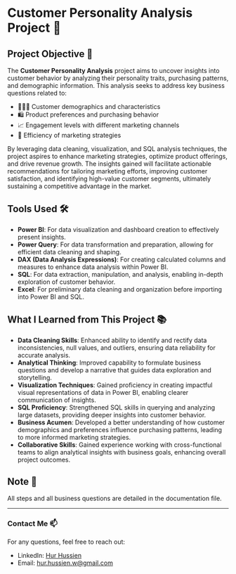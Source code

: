 # Customer Personality Analysis Project 🎯

## Project Objective 🌟

The **Customer Personality Analysis** project aims to uncover insights into customer behavior by analyzing their personality traits, purchasing patterns, and demographic information. This analysis seeks to address key business questions related to:

- 🧑‍🤝‍🧑 Customer demographics and characteristics
- 🛍️ Product preferences and purchasing behavior
- 📈 Engagement levels with different marketing channels
- 🚀 Efficiency of marketing strategies

By leveraging data cleaning, visualization, and SQL analysis techniques, the project aspires to enhance marketing strategies, optimize product offerings, and drive revenue growth. The insights gained will facilitate actionable recommendations for tailoring marketing efforts, improving customer satisfaction, and identifying high-value customer segments, ultimately sustaining a competitive advantage in the market.

## Tools Used 🛠️

- **Power BI**: For data visualization and dashboard creation to effectively present insights.
- **Power Query**: For data transformation and preparation, allowing for efficient data cleaning and shaping.
- **DAX (Data Analysis Expressions)**: For creating calculated columns and measures to enhance data analysis within Power BI.
- **SQL**: For data extraction, manipulation, and analysis, enabling in-depth exploration of customer behavior.
- **Excel**: For preliminary data cleaning and organization before importing into Power BI and SQL.

## What I Learned from This Project 📚

- **Data Cleaning Skills**: Enhanced ability to identify and rectify data inconsistencies, null values, and outliers, ensuring data reliability for accurate analysis.
- **Analytical Thinking**: Improved capability to formulate business questions and develop a narrative that guides data exploration and storytelling.
- **Visualization Techniques**: Gained proficiency in creating impactful visual representations of data in Power BI, enabling clearer communication of insights.
- **SQL Proficiency**: Strengthened SQL skills in querying and analyzing large datasets, providing deeper insights into customer behavior.
- **Business Acumen**: Developed a better understanding of how customer demographics and preferences influence purchasing patterns, leading to more informed marketing strategies.
- **Collaborative Skills**: Gained experience working with cross-functional teams to align analytical insights with business goals, enhancing overall project outcomes.

## Note 📝

All steps and all business questions are detailed in the documentation file.

---

### Contact Me 📫

For any questions, feel free to reach out:

- LinkedIn: [Hur Hussien](https://www.linkedin.com/in/hur-hussien-048b19148/)
- Email:  hur.hussien.w@gmail.com



